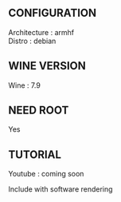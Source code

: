 ## CONFIGURATION 
Architecture : armhf
<br>
Distro : debian

## WINE VERSION
Wine : 7.9

## NEED ROOT 
Yes

## TUTORIAL 
Youtube : coming soon

Include with software rendering
